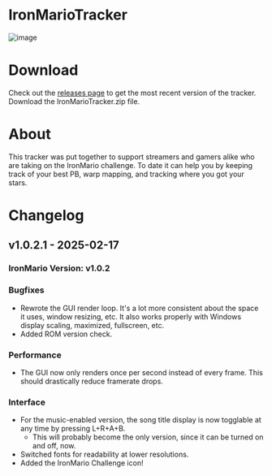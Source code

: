 # IronMarioTracker
![image](https://github.com/user-attachments/assets/600140ac-6c05-4884-890e-0fe145800843)

# Download
Check out the [releases page](https://github.com/WaffleSmacker/IronMarioTracker/releases) to get the most recent version of the tracker.
Download the IronMarioTracker.zip file.

# About
This tracker was put together to support streamers and gamers alike who are taking on the IronMario challenge.
To date it can help you by keeping track of your best PB, warp mapping, and tracking where you got your stars.

# Changelog

## v1.0.2.1 - 2025-02-17

### IronMario Version: v1.0.2

### Bugfixes
- Rewrote the GUI render loop. It's a lot more consistent about the space it uses, window resizing, etc. It also works properly with Windows display scaling, maximized, fullscreen, etc.
- Added ROM version check.

### Performance
- The GUI now only renders once per second instead of every frame. This should drastically reduce framerate drops.

### Interface
- For the music-enabled version, the song title display is now togglable at any time by pressing L+R+A+B.
  - This will probably become the only version, since it can be turned on and off, now.
- Switched fonts for readability at lower resolutions.
- Added the IronMario Challenge icon!